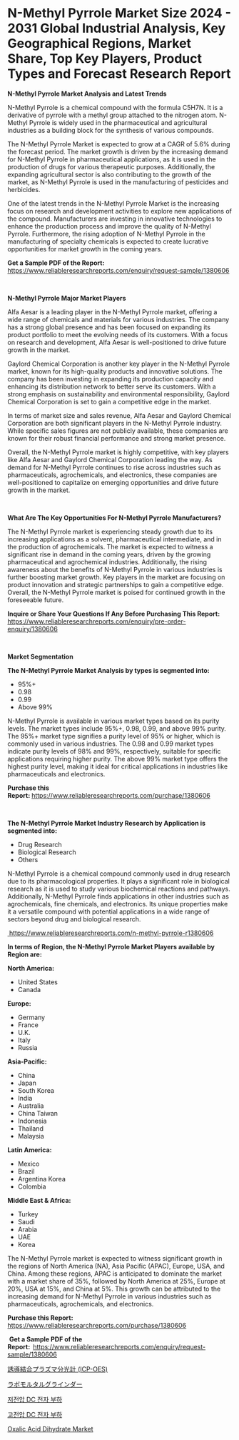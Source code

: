 <p><h1>N-Methyl Pyrrole Market Size 2024 - 2031 Global Industrial Analysis, Key Geographical Regions, Market Share, Top Key Players, Product Types and Forecast Research Report</h1></p><p><strong>N-Methyl Pyrrole Market Analysis and Latest Trends</strong></p>
<p><p>N-Methyl Pyrrole is a chemical compound with the formula C5H7N. It is a derivative of pyrrole with a methyl group attached to the nitrogen atom. N-Methyl Pyrrole is widely used in the pharmaceutical and agricultural industries as a building block for the synthesis of various compounds.</p><p>The N-Methyl Pyrrole Market is expected to grow at a CAGR of 5.6% during the forecast period. The market growth is driven by the increasing demand for N-Methyl Pyrrole in pharmaceutical applications, as it is used in the production of drugs for various therapeutic purposes. Additionally, the expanding agricultural sector is also contributing to the growth of the market, as N-Methyl Pyrrole is used in the manufacturing of pesticides and herbicides.</p><p>One of the latest trends in the N-Methyl Pyrrole Market is the increasing focus on research and development activities to explore new applications of the compound. Manufacturers are investing in innovative technologies to enhance the production process and improve the quality of N-Methyl Pyrrole. Furthermore, the rising adoption of N-Methyl Pyrrole in the manufacturing of specialty chemicals is expected to create lucrative opportunities for market growth in the coming years.</p></p>
<p><strong>Get a Sample PDF of the Report:&nbsp;</strong> <a href="https://www.reliableresearchreports.com/enquiry/request-sample/1380606">https://www.reliableresearchreports.com/enquiry/request-sample/1380606</a></p>
<p>&nbsp;</p>
<p><strong>N-Methyl Pyrrole Major Market Players</strong></p>
<p><p>Alfa Aesar is a leading player in the N-Methyl Pyrrole market, offering a wide range of chemicals and materials for various industries. The company has a strong global presence and has been focused on expanding its product portfolio to meet the evolving needs of its customers. With a focus on research and development, Alfa Aesar is well-positioned to drive future growth in the market.</p><p>Gaylord Chemical Corporation is another key player in the N-Methyl Pyrrole market, known for its high-quality products and innovative solutions. The company has been investing in expanding its production capacity and enhancing its distribution network to better serve its customers. With a strong emphasis on sustainability and environmental responsibility, Gaylord Chemical Corporation is set to gain a competitive edge in the market.</p><p>In terms of market size and sales revenue, Alfa Aesar and Gaylord Chemical Corporation are both significant players in the N-Methyl Pyrrole industry. While specific sales figures are not publicly available, these companies are known for their robust financial performance and strong market presence.</p><p>Overall, the N-Methyl Pyrrole market is highly competitive, with key players like Alfa Aesar and Gaylord Chemical Corporation leading the way. As demand for N-Methyl Pyrrole continues to rise across industries such as pharmaceuticals, agrochemicals, and electronics, these companies are well-positioned to capitalize on emerging opportunities and drive future growth in the market.</p></p>
<p>&nbsp;</p>
<p><strong>What Are The Key Opportunities For N-Methyl Pyrrole Manufacturers?</strong></p>
<p><p>The N-Methyl Pyrrole market is experiencing steady growth due to its increasing applications as a solvent, pharmaceutical intermediate, and in the production of agrochemicals. The market is expected to witness a significant rise in demand in the coming years, driven by the growing pharmaceutical and agrochemical industries. Additionally, the rising awareness about the benefits of N-Methyl Pyrrole in various industries is further boosting market growth. Key players in the market are focusing on product innovation and strategic partnerships to gain a competitive edge. Overall, the N-Methyl Pyrrole market is poised for continued growth in the foreseeable future.</p></p>
<p><strong>Inquire or Share Your Questions If Any Before Purchasing This Report:</strong> <a href="https://www.reliableresearchreports.com/enquiry/pre-order-enquiry/1380606">https://www.reliableresearchreports.com/enquiry/pre-order-enquiry/1380606</a></p>
<p>&nbsp;</p>
<p><strong>Market Segmentation</strong></p>
<p><strong>The N-Methyl Pyrrole Market Analysis by types is segmented into:</strong></p>
<p><ul><li>95%+</li><li>0.98</li><li>0.99</li><li>Above 99%</li></ul></p>
<p><p>N-Methyl Pyrrole is available in various market types based on its purity levels. The market types include 95%+, 0.98, 0.99, and above 99% purity. The 95%+ market type signifies a purity level of 95% or higher, which is commonly used in various industries. The 0.98 and 0.99 market types indicate purity levels of 98% and 99%, respectively, suitable for specific applications requiring higher purity. The above 99% market type offers the highest purity level, making it ideal for critical applications in industries like pharmaceuticals and electronics.</p></p>
<p><strong>Purchase this Report:&nbsp;</strong><a href="https://www.reliableresearchreports.com/purchase/1380606">https://www.reliableresearchreports.com/purchase/1380606</a></p>
<p>&nbsp;</p>
<p><strong>The N-Methyl Pyrrole Market Industry Research by Application is segmented into:</strong></p>
<p><ul><li>Drug Research</li><li>Biological Research</li><li>Others</li></ul></p>
<p><p>N-Methyl Pyrrole is a chemical compound commonly used in drug research due to its pharmacological properties. It plays a significant role in biological research as it is used to study various biochemical reactions and pathways. Additionally, N-Methyl Pyrrole finds applications in other industries such as agrochemicals, fine chemicals, and electronics. Its unique properties make it a versatile compound with potential applications in a wide range of sectors beyond drug and biological research.</p></p>
<p><a href="https://www.reliableresearchreports.com/n-methyl-pyrrole-r1380606">&nbsp;https://www.reliableresearchreports.com/n-methyl-pyrrole-r1380606</a></p>
<p><strong>In terms of Region, the N-Methyl Pyrrole Market Players available by Region are:</strong></p>
<p>
    <p> <strong> North America: </strong>
        <ul>
            <li>United States</li>
            <li>Canada</li>
        </ul>
        </p> 
    <p> <strong> Europe: </strong>
        <ul>
            <li>Germany</li>
            <li>France</li>
            <li>U.K.</li>
            <li>Italy</li>
            <li>Russia</li>
        </ul>
        </p> 
    <p> <strong> Asia-Pacific: </strong>
        <ul>
            <li>China</li>
            <li>Japan</li>
            <li>South Korea</li>
            <li>India</li>
            <li>Australia</li>
            <li>China Taiwan</li>
            <li>Indonesia</li>
            <li>Thailand</li>
            <li>Malaysia</li>
        </ul>
        </p> 
    <p> <strong> Latin America: </strong>
        <ul>
            <li>Mexico</li>
            <li>Brazil</li>
            <li>Argentina Korea</li>
            <li>Colombia</li>
        </ul>
        </p> 
    <p> <strong> Middle East & Africa: </strong>
        <ul>
            <li>Turkey</li>
            <li>Saudi</li>
            <li>Arabia</li>
            <li>UAE</li>
            <li>Korea</li>
        </ul>
    </p>
    </p>
<p><p>The N-Methyl Pyrrole market is expected to witness significant growth in the regions of North America (NA), Asia Pacific (APAC), Europe, USA, and China. Among these regions, APAC is anticipated to dominate the market with a market share of 35%, followed by North America at 25%, Europe at 20%, USA at 15%, and China at 5%. This growth can be attributed to the increasing demand for N-Methyl Pyrrole in various industries such as pharmaceuticals, agrochemicals, and electronics.</p></p>
<p><strong>Purchase this Report: </strong><a href="https://www.reliableresearchreports.com/purchase/1380606">https://www.reliableresearchreports.com/purchase/1380606</a></p>
<p>&nbsp;<strong>Get a Sample PDF of the Report:&nbsp;&nbsp;</strong><a href="https://www.reliableresearchreports.com/enquiry/request-sample/1380606">https://www.reliableresearchreports.com/enquiry/request-sample/1380606</a></p>
<p><strong></strong></p>
<p><p><a href="https://github.com/oafhukehf4709715/Market-Research-Report-List-2/blob/main/3408365135750.md">誘導結合プラズマ分光計 (ICP-OES)</a></p><p><a href="https://github.com/LuzHills1972/Market-Research-Report-List-1/blob/main/9361700135749.md">ラボモルタルグラインダー</a></p><p><a href="https://github.com/oajzkywllm460/Market-Research-Report-List-2/blob/main/1888629141243.md">저전압 DC 전자 부하</a></p><p><a href="https://github.com/HarrisonKitto2022/Market-Research-Report-List-1/blob/main/5057806141242.md">고전압 DC 전자 부하</a></p><p><a href="https://github.com/Alonsoolds3wq1d81czn8rbol/Market-Research-Report-List-3/blob/main/oxalic-acid-dihydrate-market.md">Oxalic Acid Dihydrate Market</a></p></p>